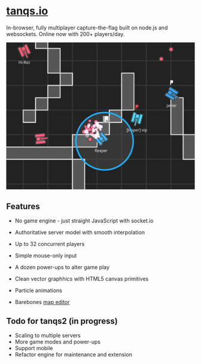 # [tanqs.io](http://tanqs.io)

In-browser, fully multiplayer capture-the-flag built on node.js and websockets. Online now with 200+ players/day.

![A nice screenshot](tanqs-crop.png)

## Features

* No game engine - just straight JavaScript with socket.io
* Authoritative server model with smooth interpolation
* Up to 32 concurrent players

* Simple mouse-only input
* A dozen power-ups to alter game play

* Clean vector graphhics with HTML5 canvas primitives
* Particle animations

* Barebones [map editor](http://tanqs.io/map.html)

## Todo for tanqs2 (in progress)

* Scaling to multiple servers
* More game modes and power-ups
* Support mobile
* Refactor engine for maintenance and extension
